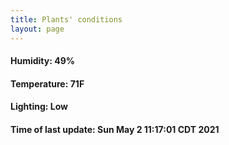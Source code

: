 ```yaml
---
title: Plants' conditions
layout: page
---
```



#### Humidity: 49%
#### Temperature: 71F
#### Lighting: Low
#### Time of last update: Sun May  2 11:17:01 CDT 2021
